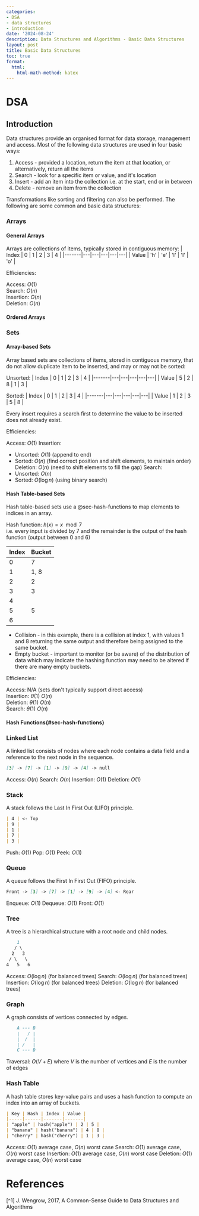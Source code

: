 ```yaml
---
categories:
- DSA
- data structures
- introduction
date: '2024-08-24'
description: Data Structures and Algorithms - Basic Data Structures
layout: post
title: Basic Data Structures
toc: true
format:
  html:
    html-math-method: katex
---
```


# DSA

## Introduction

Data structures provide an organised format for data storage, management and access.
Most of the following data structures are used in four basic ways:  
1. Access - provided a location, return the item at that location, or alternatively, return all the items
2. Search - look for a specific item or value, and it's location
3. Insert - add an item into the collection i.e. at the start, end or in between
4. Delete - remove an item from the collection

Transformations like sorting and filtering can also be performed. 
The following are some common and basic data structures:

### Arrays

#### General Arrays

Arrays are collections of items, typically stored in contiguous memory:
| Index | 0 | 1 | 2 | 3 | 4 |
|-------|---|---|---|---|---|
| Value | 'h' | 'e' | 'l' | 'l' | 'o' |

Efficiencies:

Access: $O(1)$  
Search: $O(n)$  
Insertion: $O(n)$  
Deletion: $O(n)$  

#### Ordered Arrays



### Sets

#### Array-based Sets

Array based sets are collections of items, stored in contiguous memory, that do not allow duplicate item to be inserted, and may or may not be sorted:

Unsorted:
| Index | 0 | 1 | 2 | 3 | 4 |
|-------|---|---|---|---|---|
| Value | 5 | 2 | 8 | 1 | 3 |

Sorted:
| Index | 0 | 1 | 2 | 3 | 4 |
|-------|---|---|---|---|---|
| Value | 1 | 2 | 3 | 5 | 8 |

Every insert requires a search first to determine the value to be inserted does not already exist.

Efficiencies:

Access: $O(1)$
Insertion:
- Unsorted: $O(1)$ (append to end)
- Sorted: $O(n)$ (find correct position and shift elements, to maintain order)
Deletion: $O(n)$ (need to shift elements to fill the gap)
Search:
- Unsorted: $O(n)$
- Sorted: $O(\log n)$ (using binary search)

#### Hash Table-based Sets

Hash table-based sets use a @sec-hash-functions to map elements to indices in an array.

Hash function: $h(x) = x \mod 7$   
i.e. every input is divided by 7 and the remainder is the output of the hash function (output between 0 and 6)

| Index | Bucket |
|-------|--------|
|   0   |   7    |
|   1   |   1, 8 |
|   2   |   2    |
|   3   |   3    |
|   4   |        |
|   5   |   5    |
|   6   |        |

- Collision - in this example, there is a collision at index 1, with values 1 and 8 returning the same output and therefore being assigned to the same bucket.
- Empty bucket - important to monitor (or be aware) of the distribution of data which may indicate the hashing function may need to be altered if there are many empty buckets.


Efficiencies:

Access: N/A (sets don't typically support direct access)  
Insertion: $\theta(1)$ $O(n)$  
Deletion: $\theta(1)$ $O(n)$  
Search: $\theta(1)$ $O(n)$  

#### Hash Functions{#sec-hash-functions}

### Linked List

A linked list consists of nodes where each node contains a data field and a reference to the next node in the sequence.

```markdown
[3] -> [7] -> [1] -> [9] -> [4] -> null
```

Access: $O(n)$
Search: $O(n)$
Insertion: $O(1)$
Deletion: $O(1)$

### Stack

A stack follows the Last In First Out (LIFO) principle.

```markdown
| 4 | <- Top
| 9 |
| 1 |
| 7 |
| 3 |
```

Push: $O(1)$
Pop: $O(1)$
Peek: $O(1)$

### Queue

A queue follows the First In First Out (FIFO) principle.

```markdown
Front -> [3] -> [7] -> [1] -> [9] -> [4] <- Rear
```

Enqueue: $O(1)$
Dequeue: $O(1)$
Front: $O(1)$

### Tree

A tree is a hierarchical structure with a root node and child nodes.

```markdown
    1
   / \
  2   3
 / \   \
4   5   6
```

Access: $O(\log n)$ (for balanced trees)
Search: $O(\log n)$ (for balanced trees)
Insertion: $O(\log n)$ (for balanced trees)
Deletion: $O(\log n)$ (for balanced trees)

### Graph

A graph consists of vertices connected by edges.

```markdown
    A --- B
    |   / |
    |  /  |
    | /   |
    C --- D
```

Traversal: $O(V + E)$ where $V$ is the number of vertices and $E$ is the number of edges

### Hash Table

A hash table stores key-value pairs and uses a hash function to compute an index into an array of buckets.

```markdown
| Key | Hash | Index | Value |
|-----|------|-------|-------|
| "apple" | hash("apple") | 2 | 5 |
| "banana" | hash("banana") | 4 | 8 |
| "cherry" | hash("cherry") | 1 | 3 |
```

Access: $O(1)$ average case, $O(n)$ worst case
Search: $O(1)$ average case, $O(n)$ worst case
Insertion: $O(1)$ average case, $O(n)$ worst case
Deletion: $O(1)$ average case, $O(n)$ worst case

# References

[^1] J. Wengrow, 2017, A Common-Sense Guide to Data Structures and Algorithms  
